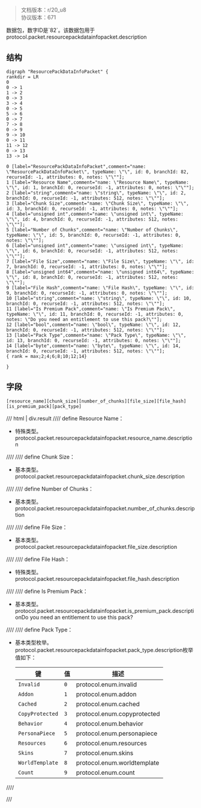 # <!-- md:samp ResourcePackDataInfoPacket -->

> 文档版本：r/20_u8<br/>协议版本：671

<!-- md:samp ResourcePackDataInfoPacket -->数据包，数字ID是`82`。该数据包用于protocol.packet.resourcepackdatainfopacket.description

## 结构

```viz
digraph "ResourcePackDataInfoPacket" {
rankdir = LR
0
0 -> 1
1 -> 2
0 -> 3
3 -> 4
0 -> 5
5 -> 6
0 -> 7
7 -> 8
0 -> 9
9 -> 10
0 -> 11
11 -> 12
0 -> 13
13 -> 14

0 [label="ResourcePackDataInfoPacket",comment="name: \"ResourcePackDataInfoPacket\", typeName: \"\", id: 0, branchId: 82, recurseId: -1, attributes: 0, notes: \"\""];
1 [label="Resource Name",comment="name: \"Resource Name\", typeName: \"\", id: 1, branchId: 0, recurseId: -1, attributes: 0, notes: \"\""];
2 [label="string",comment="name: \"string\", typeName: \"\", id: 2, branchId: 0, recurseId: -1, attributes: 512, notes: \"\""];
3 [label="Chunk Size",comment="name: \"Chunk Size\", typeName: \"\", id: 3, branchId: 0, recurseId: -1, attributes: 0, notes: \"\""];
4 [label="unsigned int",comment="name: \"unsigned int\", typeName: \"\", id: 4, branchId: 0, recurseId: -1, attributes: 512, notes: \"\""];
5 [label="Number of Chunks",comment="name: \"Number of Chunks\", typeName: \"\", id: 5, branchId: 0, recurseId: -1, attributes: 0, notes: \"\""];
6 [label="unsigned int",comment="name: \"unsigned int\", typeName: \"\", id: 6, branchId: 0, recurseId: -1, attributes: 512, notes: \"\""];
7 [label="File Size",comment="name: \"File Size\", typeName: \"\", id: 7, branchId: 0, recurseId: -1, attributes: 0, notes: \"\""];
8 [label="unsigned int64",comment="name: \"unsigned int64\", typeName: \"\", id: 8, branchId: 0, recurseId: -1, attributes: 512, notes: \"\""];
9 [label="File Hash",comment="name: \"File Hash\", typeName: \"\", id: 9, branchId: 0, recurseId: -1, attributes: 0, notes: \"\""];
10 [label="string",comment="name: \"string\", typeName: \"\", id: 10, branchId: 0, recurseId: -1, attributes: 512, notes: \"\""];
11 [label="Is Premium Pack",comment="name: \"Is Premium Pack\", typeName: \"\", id: 11, branchId: 0, recurseId: -1, attributes: 0, notes: \"Do you need an entitlement to use this pack?\""];
12 [label="bool",comment="name: \"bool\", typeName: \"\", id: 12, branchId: 0, recurseId: -1, attributes: 512, notes: \"\""];
13 [label="Pack Type",comment="name: \"Pack Type\", typeName: \"\", id: 13, branchId: 0, recurseId: -1, attributes: 0, notes: \"\""];
14 [label="byte",comment="name: \"byte\", typeName: \"\", id: 14, branchId: 0, recurseId: -1, attributes: 512, notes: \"\""];
{ rank = max;2;4;6;8;10;12;14}

}

```

## 字段

```title='ResourcePackDataInfoPacket'
[resource_name][chunk_size][number_of_chunks][file_size][file_hash][is_premium_pack][pack_type]
```

/// html | div.result
//// define
Resource Name：[<!-- md:samp string -->](../types/string.md)

- 特殊类型。protocol.packet.resourcepackdatainfopacket.resource_name.description


////
//// define
Chunk Size：<!-- md:samp unsigned int -->

- 基本类型。protocol.packet.resourcepackdatainfopacket.chunk_size.description


////
//// define
Number of Chunks：<!-- md:samp unsigned int -->

- 基本类型。protocol.packet.resourcepackdatainfopacket.number_of_chunks.description


////
//// define
File Size：<!-- md:samp unsigned int64 -->

- 基本类型。protocol.packet.resourcepackdatainfopacket.file_size.description


////
//// define
File Hash：[<!-- md:samp string -->](../types/string.md)

- 特殊类型。protocol.packet.resourcepackdatainfopacket.file_hash.description


////
//// define
Is Premium Pack：<!-- md:samp bool -->

- 基本类型。protocol.packet.resourcepackdatainfopacket.is_premium_pack.descriptionDo you need an entitlement to use this pack?


////
//// define
Pack Type：<!-- md:samp byte -->

- 基本类型枚举。protocol.packet.resourcepackdatainfopacket.pack_type.description枚举值如下：

  |键|值|描述|
  |---|---|---|
  |`Invalid`|`0`|protocol.enum.invalid|
  |`Addon`|`1`|protocol.enum.addon|
  |`Cached`|`2`|protocol.enum.cached|
  |`CopyProtected`|`3`|protocol.enum.copyprotected|
  |`Behavior`|`4`|protocol.enum.behavior|
  |`PersonaPiece`|`5`|protocol.enum.personapiece|
  |`Resources`|`6`|protocol.enum.resources|
  |`Skins`|`7`|protocol.enum.skins|
  |`WorldTemplate`|`8`|protocol.enum.worldtemplate|
  |`Count`|`9`|protocol.enum.count|



////

///

